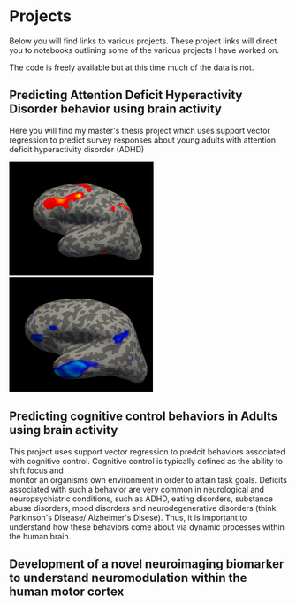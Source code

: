 # Projects

Below you will find links to various projects. These project links will direct you to notebooks outlining some of the various projects I have worked on.

The code is freely available but at this time much of the data is not.

## Predicting Attention Deficit Hyperactivity Disorder behavior using brain activity
Here you will find my master's thesis project which uses support vector regression to predict survey responses about young adults with attention deficit hyperactivity disorder (ADHD)


<img src="fpcn.png" class="inline"/> <img src="dmn.png" class="inline"/>


## Predicting cognitive control behaviors in Adults using brain activity
This project uses support vector regression to predcit behaviors associated with cognitive control. Cognitive control is typically defined as the ability to shift focus and  
monitor an organisms own environment in order to attain task goals. Deficits associated with such a behavior are very common in neurological and neuropsychiatric conditions,
such as ADHD, eating disorders, substance abuse disorders, mood disorders and neurodegenerative disorders (think Parkinson's Disease/ Alzheimer's Disese).
Thus, it is important to understand how these behaviors come about via dynamic processes within the human brain. 

## Development of a novel neuroimaging biomarker to understand neuromodulation within the human motor cortex
